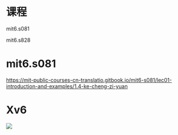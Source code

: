 # 课程

mit6.s081

mit6.s828

# mit6.s081

https://mit-public-courses-cn-translatio.gitbook.io/mit6-s081/lec01-introduction-and-examples/1.4-ke-cheng-zi-yuan

# Xv6

![](https://pic.imgdb.cn/item/6187b49b2ab3f51d91b93e3e.jpg)